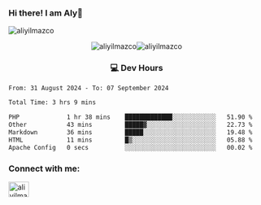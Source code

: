 ### Hi there! I am Aly👋

<p align="left"> <img src="https://komarev.com/ghpvc/?username=aliyilmazco&label=Profile%20views&color=0e75b6&style=flat" alt="aliyilmazco" /> </p>
<p align="center"><img align="center" src="https://github-readme-stats.vercel.app/api?username=aliyilmazco&show_icons=true&locale=en" alt="aliyilmazco" /><img align="center" src="https://github-readme-streak-stats.herokuapp.com/?user=aliyilmazco&" alt="aliyilmazco" /></p>

<h3 align="center">💻 Dev Hours</h3>

<!--START_SECTION:waka-->

```txt
From: 31 August 2024 - To: 07 September 2024

Total Time: 3 hrs 9 mins

PHP             1 hr 38 mins    █████████████░░░░░░░░░░░░   51.90 %
Other           43 mins         █████▓░░░░░░░░░░░░░░░░░░░   22.73 %
Markdown        36 mins         █████░░░░░░░░░░░░░░░░░░░░   19.48 %
HTML            11 mins         █▒░░░░░░░░░░░░░░░░░░░░░░░   05.88 %
Apache Config   0 secs          ░░░░░░░░░░░░░░░░░░░░░░░░░   00.02 %
```

<!--END_SECTION:waka-->

<h3 align="left">Connect with me:</h3>
<p align="left">
<a href="https://linkedin.com/in/aliyilmazco" target="blank"><img align="center" src="https://raw.githubusercontent.com/rahuldkjain/github-profile-readme-generator/master/src/images/icons/Social/linked-in-alt.svg" alt="aliyilmazco" height="30" width="40" /></a>
</p>
